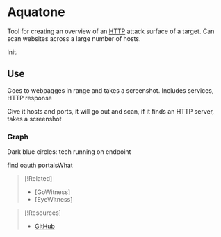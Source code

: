
# Aquatone
Tool for creating an overview of an [HTTP](../../../www/HTTP.md) attack surface of a target. Can scan websites across a large number of hosts.

Init.
## Use
Goes to webpaqges in range and takes a screenshot. Includes services, HTTP response

Give it hosts and ports, it will go out and scan, if it finds an HTTP server, takes a screenshot
### Graph
Dark blue circles: tech running on endpoint

find oauth portalsWhat


> [!Related]
> - [GoWitness]
> - [EyeWitness]

> [!Resources]
> - [GitHub](https://github.com/michenriksen/aquatone)